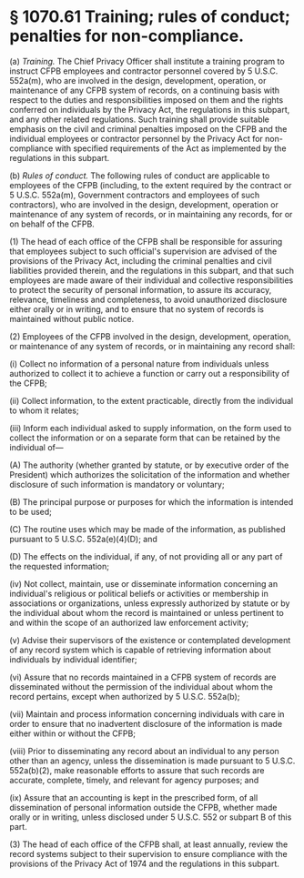 # § 1070.61   Training; rules of conduct; penalties for non-compliance.

(a) *Training.* The Chief Privacy Officer shall institute a training program to instruct CFPB employees and contractor personnel covered by 5 U.S.C. 552a(m), who are involved in the design, development, operation, or maintenance of any CFPB system of records, on a continuing basis with respect to the duties and responsibilities imposed on them and the rights conferred on individuals by the Privacy Act, the regulations in this subpart, and any other related regulations. Such training shall provide suitable emphasis on the civil and criminal penalties imposed on the CFPB and the individual employees or contractor personnel by the Privacy Act for non-compliance with specified requirements of the Act as implemented by the regulations in this subpart.


(b) *Rules of conduct.* The following rules of conduct are applicable to employees of the CFPB (including, to the extent required by the contract or 5 U.S.C. 552a(m), Government contractors and employees of such contractors), who are involved in the design, development, operation or maintenance of any system of records, or in maintaining any records, for or on behalf of the CFPB.


(1) The head of each office of the CFPB shall be responsible for assuring that employees subject to such official's supervision are advised of the provisions of the Privacy Act, including the criminal penalties and civil liabilities provided therein, and the regulations in this subpart, and that such employees are made aware of their individual and collective responsibilities to protect the security of personal information, to assure its accuracy, relevance, timeliness and completeness, to avoid unauthorized disclosure either orally or in writing, and to ensure that no system of records is maintained without public notice.


(2) Employees of the CFPB involved in the design, development, operation, or maintenance of any system of records, or in maintaining any record shall:


(i) Collect no information of a personal nature from individuals unless authorized to collect it to achieve a function or carry out a responsibility of the CFPB;


(ii) Collect information, to the extent practicable, directly from the individual to whom it relates;


(iii) Inform each individual asked to supply information, on the form used to collect the information or on a separate form that can be retained by the individual of—


(A) The authority (whether granted by statute, or by executive order of the President) which authorizes the solicitation of the information and whether disclosure of such information is mandatory or voluntary;


(B) The principal purpose or purposes for which the information is intended to be used;


(C) The routine uses which may be made of the information, as published pursuant to 5 U.S.C. 552a(e)(4)(D); and


(D) The effects on the individual, if any, of not providing all or any part of the requested information;


(iv) Not collect, maintain, use or disseminate information concerning an individual's religious or political beliefs or activities or membership in associations or organizations, unless expressly authorized by statute or by the individual about whom the record is maintained or unless pertinent to and within the scope of an authorized law enforcement activity;


(v) Advise their supervisors of the existence or contemplated development of any record system which is capable of retrieving information about individuals by individual identifier;


(vi) Assure that no records maintained in a CFPB system of records are disseminated without the permission of the individual about whom the record pertains, except when authorized by 5 U.S.C. 552a(b);


(vii) Maintain and process information concerning individuals with care in order to ensure that no inadvertent disclosure of the information is made either within or without the CFPB;


(viii) Prior to disseminating any record about an individual to any person other than an agency, unless the dissemination is made pursuant to 5 U.S.C. 552a(b)(2), make reasonable efforts to assure that such records are accurate, complete, timely, and relevant for agency purposes; and


(ix) Assure that an accounting is kept in the prescribed form, of all dissemination of personal information outside the CFPB, whether made orally or in writing, unless disclosed under 5 U.S.C. 552 or subpart B of this part.


(3) The head of each office of the CFPB shall, at least annually, review the record systems subject to their supervision to ensure compliance with the provisions of the Privacy Act of 1974 and the regulations in this subpart.





